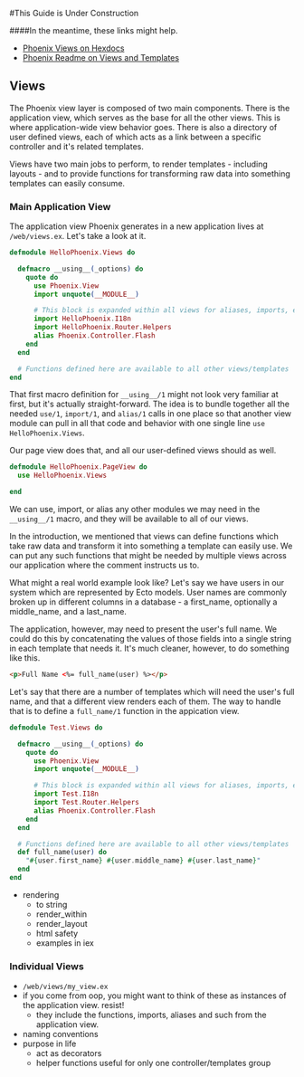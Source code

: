 #This Guide is Under Construction

####In the meantime, these links might help.
- [Phoenix Views on Hexdocs](http://hexdocs.pm/phoenix/0.5.0/Phoenix.View.html)
- [Phoenix Readme on Views and Templates](https://github.com/phoenixframework/phoenix#views--templates)

## Views

The Phoenix view layer is composed of two main components. There is the application view, which serves as the base for all the other views. This is where application-wide view behavior goes. There is also a directory of user defined views, each of which acts as a link between a specific controller and it's related templates.

Views have two main jobs to perform, to render templates - including layouts - and to provide functions for transforming raw data into something templates can easily consume.

### Main Application View

The application view Phoenix generates in a new application lives at `/web/views.ex`. Let's take a look at it.

```elixir
defmodule HelloPhoenix.Views do

  defmacro __using__(_options) do
    quote do
      use Phoenix.View
      import unquote(__MODULE__)

      # This block is expanded within all views for aliases, imports, etc
      import HelloPhoenix.I18n
      import HelloPhoenix.Router.Helpers
      alias Phoenix.Controller.Flash
    end
  end

  # Functions defined here are available to all other views/templates
end
```
That first macro definition for `__using__/1` might not look very familiar at first, but it's actually straight-forward. The idea is to bundle together all the needed `use/1`, `import/1`, and `alias/1` calls in one place so that another view module can pull in all that code and behavior with one single line `use HelloPhoenix.Views`.

Our page view does that, and all our user-defined views should as well.

```elixir
defmodule HelloPhoenix.PageView do
  use HelloPhoenix.Views

end
```
We can use, import, or alias any other modules we may need in the `__using__/1` macro, and they will be available to all of our views.

In the introduction, we mentioned that views can define functions which take raw data and transform it into something a template can easily use. We can put any such functions that might be needed by multiple views across our application where the comment instructs us to.

What might a real world example look like? Let's say we have users in our system which are represented by Ecto models. User names are commonly broken up in different columns in a database - a first_name, optionally a middle_name, and a last_name.

The application, however, may need to present the user's full name. We could do this by concatenating the values of those fields into a single string in each template that needs it. It's much cleaner, however, to do something like this.

```html
<p>Full Name <%= full_name(user) %></p>
```
Let's say that there are a number of templates which will need the user's full name, and that a different view renders each of them. The way to handle that is to define a `full_name/1` function in the appication view.

```elixir
defmodule Test.Views do

  defmacro __using__(_options) do
    quote do
      use Phoenix.View
      import unquote(__MODULE__)

      # This block is expanded within all views for aliases, imports, etc
      import Test.I18n
      import Test.Router.Helpers
      alias Phoenix.Controller.Flash
    end
  end

  # Functions defined here are available to all other views/templates
  def full_name(user) do
    "#{user.first_name} #{user.middle_name} #{user.last_name}"
  end
end
```

- rendering
  - to string
  - render_within
  - render_layout
  - html safety
  - examples in iex

### Individual Views
- `/web/views/my_view.ex`
- if you come from oop, you might want to think of these as instances of the application view. resist!
  - they include the functions, imports, aliases and such from the application view.
- naming conventions
- purpose in life
  - act as decorators
  - helper functions useful for only one controller/templates group
